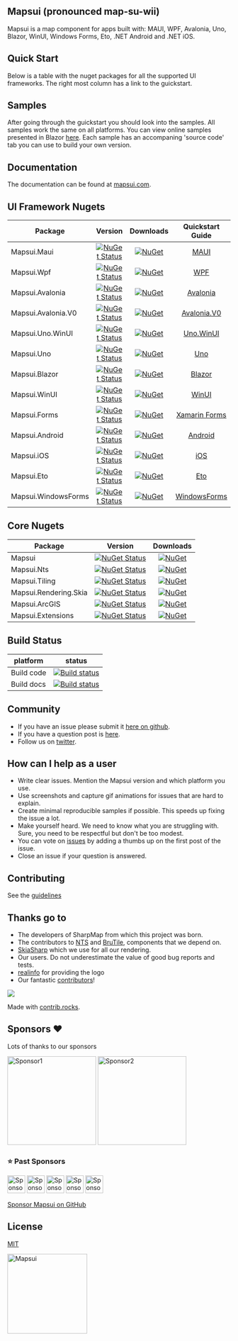 ## Mapsui (pronounced map-su-wii)

Mapsui is a map component for apps built with: MAUI, WPF, Avalonia, Uno, Blazor, WinUI, Windows Forms, Eto, .NET Android and .NET iOS. 

## Quick Start
Below is a table with the nuget packages for all the supported UI frameworks. The right most column has a link to the guickstart.

## Samples
After going through the guickstart you should look into the samples. All samples work the same on all platforms. You can view online samples presented in Blazor [here](https://mapsui.com/samples/). Each sample has an accompaning 'source code' tab you can use to build your own version. 

## Documentation
The documentation can be found at [mapsui.com](https://mapsui.com).

## UI Framework Nugets

| Package | Version  | Downloads | Quickstart Guide |
| ---------------|:-------------:|:-------------:|:------------------------------------------------------------------------------------:|
| Mapsui.Maui   | [![NuGet Status](https://img.shields.io/nuget/v/Mapsui.Maui.svg?style=flat)](https://www.nuget.org/packages/Mapsui.Maui/) | [![NuGet](https://img.shields.io/nuget/dt/Mapsui.Maui.svg)](https://www.nuget.org/packages/Mapsui.Maui) |          [MAUI](https://mapsui.com/documentation/getting-started-maui.html)          |
| Mapsui.Wpf     | [![NuGet Status](https://img.shields.io/nuget/v/Mapsui.Wpf.svg?style=flat)](https://www.nuget.org/packages/Mapsui.Wpf/) |[![NuGet](https://img.shields.io/nuget/dt/Mapsui.Wpf.svg)](https://www.nuget.org/packages/Mapsui.Wpf) |           [WPF](https://mapsui.com/documentation/getting-started-wpf.html)           |
| Mapsui.Avalonia     | [![NuGet Status](https://img.shields.io/nuget/v/Mapsui.Avalonia.svg?style=flat)](https://www.nuget.org/packages/Mapsui.Avalonia/) |[![NuGet](https://img.shields.io/nuget/dt/Mapsui.Avalonia.svg)](https://www.nuget.org/packages/Mapsui.Avalonia) |      [Avalonia](https://mapsui.com/documentation/getting-started-avalonia.html)      |
| Mapsui.Avalonia.V0     | [![NuGet Status](https://img.shields.io/nuget/v/Mapsui.Avalonia.V0.svg?style=flat)](https://www.nuget.org/packages/Mapsui.Avalonia.V0/) |[![NuGet](https://img.shields.io/nuget/dt/Mapsui.Avalonia.V0.svg)](https://www.nuget.org/packages/Mapsui.Avalonia.V0) |      [Avalonia.V0](https://mapsui.com/documentation/getting-started-avalonia.html)      |
| Mapsui.Uno.WinUI     | [![NuGet Status](https://img.shields.io/nuget/v/Mapsui.Uno.WinUI.svg?style=flat)](https://www.nuget.org/packages/Mapsui.Uno.WinUI/) |[![NuGet](https://img.shields.io/nuget/dt/Mapsui.Uno.WinUI.svg)](https://www.nuget.org/packages/Mapsui.Uno.WinUI) |     [Uno.WinUI](https://mapsui.com/documentation/getting-started-uno-winui.html)     |
| Mapsui.Uno     | [![NuGet Status](https://img.shields.io/nuget/v/Mapsui.Uno.svg?style=flat)](https://www.nuget.org/packages/Mapsui.Uno/) |[![NuGet](https://img.shields.io/nuget/dt/Mapsui.Uno.svg)](https://www.nuget.org/packages/Mapsui.Uno) |           [Uno](https://mapsui.com/documentation/getting-started-uno.html)           |
| Mapsui.Blazor     | [![NuGet Status](https://img.shields.io/nuget/v/Mapsui.Blazor.svg?style=flat)](https://www.nuget.org/packages/Mapsui.Blazor/) |[![NuGet](https://img.shields.io/nuget/dt/Mapsui.Blazor.svg)](https://www.nuget.org/packages/Mapsui.Blazor) |        [Blazor](https://mapsui.com/documentation/getting-started-blazor.html)        |
| Mapsui.WinUI     | [![NuGet Status](https://img.shields.io/nuget/v/Mapsui.WinUI.svg?style=flat)](https://www.nuget.org/packages/Mapsui.WinUI/) |[![NuGet](https://img.shields.io/nuget/dt/Mapsui.WinUI.svg)](https://www.nuget.org/packages/Mapsui.WinUI) |         [WinUI](https://mapsui.com/documentation/getting-started-winui.html)         |
| Mapsui.Forms   | [![NuGet Status](https://img.shields.io/nuget/v/Mapsui.Forms.svg?style=flat)](https://www.nuget.org/packages/Mapsui.Forms/) | [![NuGet](https://img.shields.io/nuget/dt/Mapsui.Forms.svg)](https://www.nuget.org/packages/Mapsui.Forms) | [Xamarin Forms](https://mapsui.com/documentation/getting-started-xamarin-forms.html) |
| Mapsui.Android | [![NuGet Status](https://img.shields.io/nuget/v/Mapsui.Android.svg?style=flat)](https://www.nuget.org/packages/Mapsui.Android/) |[![NuGet](https://img.shields.io/nuget/dt/Mapsui.Android.svg)](https://www.nuget.org/packages/Mapsui.Android) |       [Android](https://mapsui.com/documentation/getting-started-android.html)       |
| Mapsui.iOS     | [![NuGet Status](https://img.shields.io/nuget/v/Mapsui.iOS.svg?style=flat)](https://www.nuget.org/packages/Mapsui.iOS/) |[![NuGet](https://img.shields.io/nuget/dt/Mapsui.iOS.svg)](https://www.nuget.org/packages/Mapsui.iOS) |           [iOS](https://mapsui.com/documentation/getting-started-ios.html)           |
| Mapsui.Eto     | [![NuGet Status](https://img.shields.io/nuget/v/Mapsui.Eto.svg?style=flat)](https://www.nuget.org/packages/Mapsui.Eto/) |[![NuGet](https://img.shields.io/nuget/dt/Mapsui.Eto.svg)](https://www.nuget.org/packages/Mapsui.Eto) |           [Eto](https://mapsui.com/documentation/getting-started-eto.html)           |
| Mapsui.WindowsForms | [![NuGet Status](https://img.shields.io/nuget/v/Mapsui.WindowsForms.svg?style=flat)](https://www.nuget.org/packages/Mapsui.WindowsForms/) |[![NuGet](https://img.shields.io/nuget/dt/Mapsui.WindowsForms.svg)](https://www.nuget.org/packages/Mapsui.WindowsForms) | [WindowsForms](https://mapsui.com/v5/#__tabbed_1_10) |

## Core Nugets

| Package | Version  | Downloads |
| ---------------|:-------------:|:-------------:|
| Mapsui         | [![NuGet Status](https://img.shields.io/nuget/v/Mapsui.svg?style=flat)](https://www.nuget.org/packages/Mapsui/) | [![NuGet](https://img.shields.io/nuget/dt/Mapsui.svg)](https://www.nuget.org/packages/Mapsui) |
| Mapsui.Nts | [![NuGet Status](https://img.shields.io/nuget/v/Mapsui.Nts.svg?style=flat)](https://www.nuget.org/packages/Mapsui.Nts/) | [![NuGet](https://img.shields.io/nuget/dt/Mapsui.Nts.svg)](https://www.nuget.org/packages/Mapsui.Nts) |
| Mapsui.Tiling | [![NuGet Status](https://img.shields.io/nuget/v/Mapsui.Tiling.svg?style=flat)](https://www.nuget.org/packages/Mapsui.Tiling/) | [![NuGet](https://img.shields.io/nuget/dt/Mapsui.Tiling.svg)](https://www.nuget.org/packages/Mapsui.Tiling) |
| Mapsui.Rendering.Skia | [![NuGet Status](https://img.shields.io/nuget/v/Mapsui.Rendering.Skia.svg?style=flat)](https://www.nuget.org/packages/Mapsui.Rendering.Skia/) | [![NuGet](https://img.shields.io/nuget/dt/Mapsui.Rendering.Skia.svg)](https://www.nuget.org/packages/Mapsui.Rendering.Skia) |
| Mapsui.ArcGIS | [![NuGet Status](https://img.shields.io/nuget/v/Mapsui.ArcGIS.svg?style=flat)](https://www.nuget.org/packages/Mapsui.ArcGIS/) | [![NuGet](https://img.shields.io/nuget/dt/Mapsui.ArcGIS.svg)](https://www.nuget.org/packages/Mapsui.ArcGIS) |
| Mapsui.Extensions | [![NuGet Status](https://img.shields.io/nuget/v/Mapsui.Extensions.svg?style=flat)](https://www.nuget.org/packages/Mapsui.Extensions/) | [![NuGet](https://img.shields.io/nuget/dt/Mapsui.Extensions.svg)](https://www.nuget.org/packages/Mapsui.Extensions) |

## Build Status
| platform | status |
| ------------- |:-------------:|
| Build code | [![Build status](https://github.com/mapsui/mapsui/actions/workflows/dotnet.yml/badge.svg)](https://github.com/Mapsui/Mapsui/actions/workflows/dotnet.yml?query=branch%3Amaster) |
| Build docs | [![Build status](https://github.com/mapsui/mapsui/actions/workflows/dotnet-docs.yml/badge.svg)](https://github.com/Mapsui/Mapsui/actions/workflows/dotnet-docs.yml?query=branch%3Amaster) |

## Community
- If you have an issue please submit it [here on github](https://github.com/mapsui/Mapsui/issues).
- If you have a question post is [here](https://github.com/Mapsui/Mapsui/discussions).
- Follow us on [twitter](https://twitter.com/mapsui).

## How can I help as a user
- Write clear issues. Mention the Mapsui version and which platform you use.
- Use screenshots and capture gif animations for issues that are hard to explain.
- Create minimal reproducible samples if possible. This speeds up fixing the issue a lot.
- Make yourself heard. We need to know what you are struggling with. Sure, you need to be respectful but don't be too modest.
- You can vote on [issues](https://github.com/Mapsui/Mapsui/issues?q=is%3Aopen+sort%3Areactions-%2B1-desc) by adding a thumbs up on the first post of the issue.
- Close an issue if your question is answered.

## Contributing
See the [guidelines](http://mapsui.com/documentation/contributors-guidelines.html)

## Thanks go to
- The developers of SharpMap from which this project was born.
- The contributors to [NTS](https://github.com/NetTopologySuite/NetTopologySuite) and [BruTile](https://github.com/BruTile/BruTile), components that we depend on.
- [SkiaSharp](https://github.com/mono/SkiaSharp) which we use for all our rendering.
- Our users. Do not underestimate the value of good bug reports and tests.
- [realinfo](https://github.com/reallinfo) for providing the logo
- Our fantastic [contributors](https://github.com/Mapsui/Mapsui/graphs/contributors)!
<a href="https://github.com/mapsui/mapsui/graphs/contributors">
  <img src="https://contrib.rocks/image?repo=mapsui/mapsui" />
</a>

Made with [contrib.rocks](https://contrib.rocks).

## Sponsors ❤️

Lots of thanks to our sponsors

<a href="https://github.com/TAlecksen"><img src="https://avatars.githubusercontent.com/u/26470677?v=4" width="200px;" alt="Sponsor1" /></a>
<a href="https://github.com/unoplatform"><img src="https://avatars.githubusercontent.com/u/52228309?v=4" width="200px;" alt="Sponsor2" /></a>

### ⭐ Past Sponsors
<a href="https://github.com/jamesmontemagno"><img src="https://avatars.githubusercontent.com/u/1676321?v=4" width="40px;" alt="Sponsor3" /></a>
<a href="https://github.com/P33tr"><img src="https://avatars.githubusercontent.com/u/44436267?v=4" width="40px;" alt="Sponsor4" /></a>
<a href="https://github.com/Sebastian1989101"><img src="https://avatars.githubusercontent.com/u/25636075?v=4" width="40px;" alt="Sponsor5" /></a>
<a href="https://github.com/blwhttngtn"><img src="https://avatars.githubusercontent.com/u/12670350?v=4" width="40px;" alt="Sponsor3" /></a>
<a href="https://github.com/winkmichael"><img src="https://avatars.githubusercontent.com/u/5185889?v=4" width="40px;" alt="Sponsor5" /></a>

[Sponsor Mapsui on GitHub](https://github.com/sponsors/pauldendulk)

## License

[MIT](LICENSE)

[<p align="left"><img src="logo/png/icon.png" alt="Mapsui" height="180px"></p>](https://mapsui.com)
